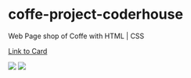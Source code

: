 # coffe-project-coderhouse
Web Page shop of Coffe with HTML | CSS

<a href="https://ezequielresipa45.github.io/coffe-project-coderhouse/">Link to Card</a>

<img src="ResponsiveDesign.png"  />
<img src="Desktop.png"  />
